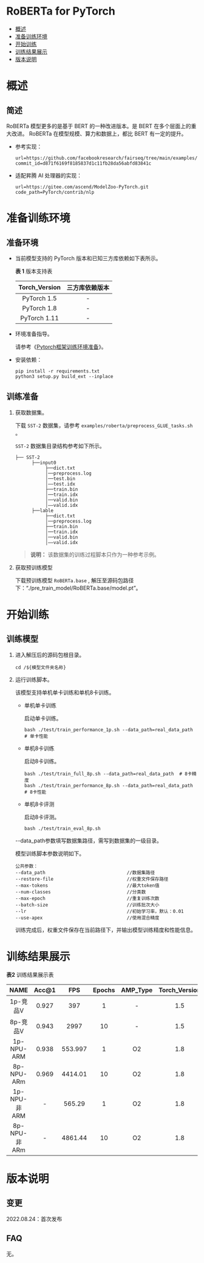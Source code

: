 # RoBERTa for PyTorch

-   [概述](概述.md)
-   [准备训练环境](准备训练环境.md)
-   [开始训练](开始训练.md)
-   [训练结果展示](训练结果展示.md)
-   [版本说明](版本说明.md)



# 概述

## 简述

RoBERTa 模型更多的是基于 BERT 的一种改进版本。是 BERT 在多个层面上的重大改进。
RoBERTa 在模型规模、算力和数据上，都比 BERT 有一定的提升。

- 参考实现：

  ```
  url=https://github.com/facebookresearch/fairseq/tree/main/examples/roberta 
  commit_id=d871f6169f8185837d1c11fb28da56abfd83841c
  ```

- 适配昇腾 AI 处理器的实现：

  ```
  url=https://gitee.com/ascend/ModelZoo-PyTorch.git
  code_path=PyTorch/contrib/nlp
  ```


# 准备训练环境

## 准备环境

- 当前模型支持的 PyTorch 版本和已知三方库依赖如下表所示。

  **表 1**  版本支持表

  | Torch_Version      | 三方库依赖版本                                 |
  | :--------: | :----------------------------------------------------------: |
  | PyTorch 1.5 | - |
  | PyTorch 1.8 | - |
  | PyTorch 1.11   | - |

- 环境准备指导。

  请参考《[Pytorch框架训练环境准备](https://www.hiascend.com/document/detail/zh/ModelZoo/pytorchframework/ptes)》。
  
- 安装依赖：

  ```
  pip install -r requirements.txt
  python3 setup.py build_ext --inplace
  ```


## 训练准备

1. 获取数据集。

   下载 `SST-2` 数据集，请参考 `examples/roberta/preprocess_GLUE_tasks.sh` 。

   `SST-2` 数据集目录结构参考如下所示。

   ```
   ├── SST-2
         ├──input0
              ├──dict.txt
              │──preprocess.log
              │──test.bin
              │——test.idx   
              ├──train.bin
              │──train.idx
              │──valid.bin
              │——valid.idx                    
         ├──lable
              ├──dict.txt
              │──preprocess.log 
              ├──train.bin
              │──train.idx
              │──valid.bin
              │——valid.idx              
   ```
   > **说明：** 
   >该数据集的训练过程脚本只作为一种参考示例。

2. 获取预训练模型

    下载预训练模型 `RoBERTa.base` , 解压至源码包路径下：“./pre_train_model/RoBERTa.base/model.pt”。


# 开始训练

## 训练模型

1. 进入解压后的源码包根目录。

   ```
   cd /${模型文件夹名称} 
   ```

2. 运行训练脚本。

   该模型支持单机单卡训练和单机8卡训练。

   - 单机单卡训练

     启动单卡训练。

     ```
     bash ./test/train_performance_1p.sh --data_path=real_data_path  # 单卡性能
     ```

   - 单机8卡训练

     启动8卡训练。

     ```
     bash ./test/train_full_8p.sh --data_path=real_data_path  # 8卡精度
     bash ./test/train_performance_8p.sh --data_path=real_data_path # 8卡性能 
     ```

   - 单机8卡评测

     启动8卡评测。

     ```
     bash ./test/train_eval_8p.sh
     ```

   --data_path参数填写数据集路径，需写到数据集的一级目录。

   模型训练脚本参数说明如下。

   ```
   公共参数：
   --data_path                              //数据集路径
   --restore-file                           //权重文件保存路径
   --max-tokens                             //最大token值
   --num-classes                            //分类数      
   --max-epoch                              //重复训练次数
   --batch-size                             //训练批次大小
   --lr                                     //初始学习率，默认：0.01
   --use-apex                               //使用混合精度
   ```
   
   训练完成后，权重文件保存在当前路径下，并输出模型训练精度和性能信息。


# 训练结果展示

**表2**  训练结果展示表

| NAME    | Acc@1 |  FPS | Epochs | AMP_Type | Torch_Version |
| :-----: | :---: | :--: | :----: | :----: | :----: |
| 1p-竞品V | 0.927     |  397 |   1   | - | 1.5 |
| 8p-竞品V | 0.943 | 2997 | 10    | - | 1.5 |
| 1p-NPU-ARM  | 0.938     |  553.997 | 1     | O2 | 1.8 |
| 8p-NPU-ARm  | 0.969 | 4414.01 | 10    | O2 | 1.8 |
| 1p-NPU-非ARM  | - |  565.29 | 1     | O2 | 1.8 |
| 8p-NPU-非ARm  | - | 4861.44 | 10    | O2 | 1.8 |


# 版本说明

## 变更

2022.08.24：首次发布

## FAQ

无。











